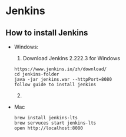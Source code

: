 # Jenkins
## How to install Jenkins
- Windows:
    1. Download Jenkins 2.222.3 for Windows
    ```
    https://www.jenkins.io/zh/download/
    cd jenkins-folder
    java -jar jenkins.war --httpPort=8080
    follow guide to install jenkins
    ```
    2. 
    
- Mac
    ```
    brew install jenkins-lts
    brew servuces start jenkins-lts
    open http://localhost:8080
    ```